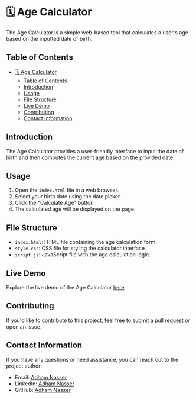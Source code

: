# 🗓️ Age Calculator

The Age Calculator is a simple web-based tool that calculates a user's age based on the inputted date of birth.

## Table of Contents
- [🗓️ Age Calculator](#️-age-calculator)
  - [Table of Contents](#table-of-contents)
  - [Introduction](#introduction)
  - [Usage](#usage)
  - [File Structure](#file-structure)
  - [Live Demo](#live-demo)
  - [Contributing](#contributing)
  - [Contact Information](#contact-information)

## Introduction

The Age Calculator provides a user-friendly interface to input the date of birth and then computes the current age based on the provided date.

## Usage

1. Open the `index.html` file in a web browser.
2. Select your birth date using the date picker.
3. Click the "Calculate Age" button.
4. The calculated age will be displayed on the page.

## File Structure

- `index.html`: HTML file containing the age calculation form.
- `style.css`: CSS file for styling the calculator interface.
- `script.js`: JavaScript file with the age calculation logic.

## Live Demo

Explore the live demo of the Age Calculator [here](#).

## Contributing

If you'd like to contribute to this project, feel free to submit a pull request or open an issue.

## Contact Information

If you have any questions or need assistance, you can reach out to the project author:

- Email: [Adham Nasser](mailto:adhamxiii22@gmail.com)
- LinkedIn: [Adham Nasser](https://www.linkedin.com/in/adhamxiii/)
- GitHub: [Adham Nasser](https://github.com/Adhamxiii)